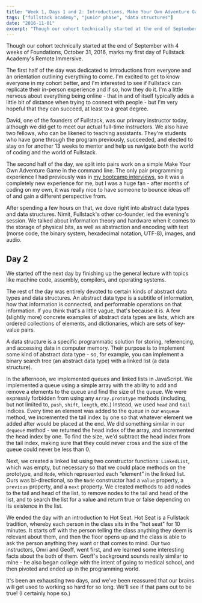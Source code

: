 ```yaml
---
title: "Week 1, Days 1 and 2: Introductions, Make Your Own Adventure Game, Data Structures, and Hot Seat"
tags: ["fullstack academy", "junior phase", "data structures"]
date: "2016-11-01"
excerpt: "Though our cohort technically started at the end of September with 4 weeks of Foundations, October 31, 2016, marks my first day of Fullstack Academy's Remote Immersive. The first half of the day was dedicated to introductions from everyone and an orientation outlining everything to come."
---
```


Though our cohort technically started at the end of September with 4 weeks of Foundations, October 31, 2016, marks my first day of Fullstack Academy's Remote Immersive.

The first half of the day was dedicated to introductions from everyone and an orientation outlining everything to come. I'm excited to get to know everyone in my cohort better, and I'm interested to see if Fullstack can replicate their in-person experience and if so, how they do it. I'm a little nervous about everything being online - that in and of itself typically adds a little bit of distance when trying to connect with people - but I'm very hopeful that they can succeed, at least to a great degree.

David, one of the founders of Fullstack, was our primary instructor today, although we did get to meet our actual full-time instructors. We also have two fellows, who can be likened to teaching assistants. They're students who have gone through the program previously, succeeded, and elected to stay on for another 13 weeks to mentor and help us navigate both the world of coding and the world of Fullstack.

The second half of the day, we split into pairs work on a simple Make Your Own Adventure Game in the command line. The only pair programming experience I had previously was in [my bootcamp interviews](/blog/2016-10-17-the-journey-to-fullstack-part-2-the-bootcamp-admissions-process), so it was a completely new experience for me, but I was a huge fan - after months of coding on my own, it was really nice to have someone to bounce ideas off of and gain a different perspective from.

After spending a few hours on that, we dove right into abstract data types and data structures. Nimit, Fullstack's other co-founder, led the evening's session. We talked about information theory and hardware when it comes to the storage of physical bits, as well as abstraction and encoding with text (morse code, the binary system, hexadecimal notation, UTF-8), images, and audio.

## Day 2

We started off the next day by finishing up the general lecture with topics like machine code, assembly, compilers, and operating systems.

The rest of the day was entirely devoted to certain kinds of abstract data types and data structures. An abstract data type is a subtitle of information, how that information is connected, and performable operations on that information. If you think that's a little vague, that's because it is. A few (slightly more) concrete examples of abstract data types are lists, which are ordered collections of elements, and dictionaries, which are sets of key-value pairs.

A data structure is a specific programmatic solution for storing, referencing, and accessing data in computer memory. Their purpose is to implement some kind of abstract data type - so, for example, you can implement a binary search tree (an abstract data type) with a linked list (a data structure).

In the afternoon, we implemented queues and linked lists in JavaScript. We implemented a queue using a simple array with the ability to add and remove a elements to the queue and find the size of the queue. We were expressly forbidden from using any `Array.prototype` methods (including, but not limited to, `push`, `shift`, `length`, etc.) Instead, we used `head` and `tail` indices. Every time an element was added to the queue in our `enqueue` method, we incremented the tail index by one so that whatever element we added after would be placed at the end. We did something similar in our `dequeue` method - we returned the head index of the array, and incremented the head index by one. To find the size, we'd subtract the head index from the tail index, making sure that they could never cross and the size of the queue could never be less than 0.

Next, we created a linked list using two constructor functions: `LinkedList`, which was empty, but necessary so that we could place methods on the prototype, and `Node`, which represented each “element” in the linked list. Ours was bi-directional, so the `Node` constructor had a `value` property, a `previous` property, and a `next` property. We created methods to add nodes to the tail and head of the list, to remove nodes to the tail and head of the list, and to search the list for a value and return true or false depending on its existence in the list.

We ended the day with an introduction to Hot Seat. Hot Seat is a Fullstack tradition, whereby each person in the class sits in the "hot seat" for 10 minutes. It starts off with the person telling the class anything they deem is relevant about them, and then the floor opens up and the class is able to ask the person anything they want or that comes to mind. Our two instructors, Omri and Geoff, went first, and we learned some interesting facts about the both of them. Geoff's background sounds really similar to mine - he also began college with the intent of going to medical school, and then pivoted and ended up in the programming world.

It's been an exhausting two days, and we've been reassured that our brains will get used to working so hard for so long. We'll see if that pans out to be true! (I certainly hope so.)
